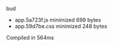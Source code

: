 bud

 - app.5a723f.js       minimized       699 bytes
 - app.59d7be.css       minimized       248 bytes

Compiled in 564ms